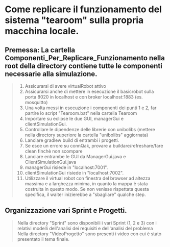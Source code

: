# Come replicare il funzionamento del sistema "tearoom" sulla propria macchina locale.

## Premessa: La cartella Componenti_Per_Replicare_Funzionamento nella root della directory contiene tutte le componenti necessarie alla simulazione.
  
> 1. Assicurarsi di avere virtualRobot attivo
> 2. Assicurarsi anche di mettere in esecuzione il basicrobot sulla porta 8020 in localhost e con broker localhost:1883 (es. mosquitto)
> 3. Una volta messi in esecuzione i componenti dei punti 1 e 2, far partire lo script "Tearoom.bat" nella cartella Tearoom
> 4. Importare su eclipse le due GUI, managerGui e clientSimulationGui.
> 5. Controllare le dipendenze delle librerie con unibolibs (mettere nella directory superiore la cartella "unibolibs" aggiornata)
> 6. Lanciare gradlew build di entrambi i progetti.
> 7. Se esce un errore su connQak, provare a buildare/refreshare/fare clean finchè non scompare
> 8. Lanciare entrambe le GUI da ManagerGui.java e ClientSimulationGui.java
> 9. managerGui risiede in "localhost:7001".
> 10. clientSimulationGui risiede in "localhost:7002".
> 11. Utilizzare il virtual robot con finestra del browser ad altezza massima e a larghezza minima, in quanto la mappa è stata costruita in questo modo. Se non venisse rispettata questa specifica, il waiter inizierebbe a "sbagliare" qualche step.

## Organizzazione vari Sprint e Progetti.

> Nella directory "Sprint" sono disponibili i vari Sprint (1, 2 e 3) con i relativi modelli dell'analisi dei requisiti e dell'analisi del problema  
> Nella directory "VideoProgetto" sono presenti i video con cui è stato presentato il tema finale.
> 
> 
> 
> 
> 
> 
